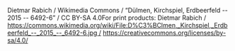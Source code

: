 Dietmar Rabich / Wikimedia Commons / “Dülmen, Kirchspiel, Erdbeerfeld -- 2015 -- 6492-6” / CC BY-SA 4.0For print products: Dietmar Rabich / https://commons.wikimedia.org/wiki/File:D%C3%BClmen,_Kirchspiel,_Erdbeerfeld_--_2015_--_6492-6.jpg / https://creativecommons.org/licenses/by-sa/4.0/
